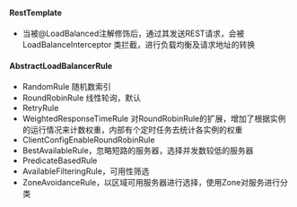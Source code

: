 #### RestTemplate 

* 当被@LoadBalanced注解修饰后，通过其发送REST请求，会被 LoadBalanceInterceptor 类拦截，进行负载均衡及请求地址的转换 

#### AbstractLoadBalancerRule 

* RandomRule 随机数索引 
* RoundRobinRule 线性轮询，默认
* RetryRule 
* WeightedResponseTimeRule 对RoundRobinRule的扩展，增加了根据实例的运行情况来计数权重，内部有个定时任务去统计各实例的权重 
* ClientConfigEnableRoundRobinRule 
* BestAvailableRule，忽略短路的服务器，选择并发数较低的服务器
* PredicateBasedRule
* AvailableFilteringRule，可用性筛选
* ZoneAvoidanceRule，以区域可用服务器进行选择，使用Zone对服务进行分类 
